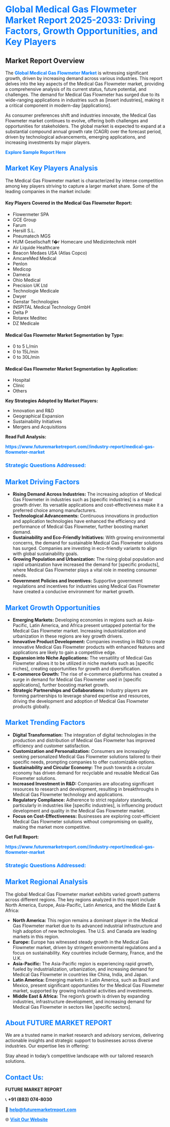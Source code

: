 <h1 style="color: #007BFF;">Global Medical Gas Flowmeter Market Report 2025-2033: Driving Factors, Growth Opportunities, and Key Players</h1>

<section id="overview">
<h2>Market Report Overview</h2>
<p>The <a href="https://www.futuremarketreport.com//industry-report/medical-gas-flowmeter-market" style="color: #007BFF; text-decoration: none;"><strong>Global Medical Gas Flowmeter Market</strong></a> is witnessing significant growth, driven by increasing demand across various industries. This report delves into the key aspects of the Medical Gas Flowmeter market, providing a comprehensive analysis of its current status, future potential, and challenges. The demand for Medical Gas Flowmeter has surged due to its wide-ranging applications in industries such as [insert industries], making it a critical component in modern-day [applications].</p>
<p>As consumer preferences shift and industries innovate, the Medical Gas Flowmeter market continues to evolve, offering both challenges and opportunities for stakeholders. The global market is expected to expand at a substantial compound annual growth rate (CAGR) over the forecast period, driven by technological advancements, emerging applications, and increasing investments by major players.</p>
</section>

<section id="overview">
<p><a href="https://www.futuremarketreport.com//request-sample/reportId=78979" style="color: #007BFF; text-decoration: none;"><strong>Explore Sample Report Here</strong></a></p>
</section>

<section id="key-players">
<h2 style="color: #007BFF;">Market Key Players Analysis</h2>
<p>The Medical Gas Flowmeter market is characterized by intense competition among key players striving to capture a larger market share. Some of the leading companies in the market include:</p>
<h4>Key Players Covered in the Medical Gas Flowmeter Report:</h4>
<ul><li>Flowermeter SPA</li><li>GCE Group</li><li>Farum</li><li>Hersill S.L.</li><li>Pneumatech MGS</li><li>HUM Gesellschaft f�r Homecare und Medizintechnik mbH</li><li>Air Liquide Healthcare</li><li>Beacon Medaes USA (Atlas Copco)</li><li>AmcareMed Medical</li><li>Penlon</li><li>Medicop</li><li>Dameca</li><li>Ohio Medical</li><li>Precision UK Ltd</li><li>Technologie Medicale</li><li>Dwyer</li><li>Genstar Technologies</li><li>INSPITAL Medical Technology GmbH</li><li>Delta P</li><li>Rotarex Meditec</li><li>DZ Medicale</li></ul>
<h4>Medical Gas Flowmeter Market Segmentation by Type:</h4>
<ul><li>0 to 5 L/min</li><li>0 to 15L/min</li><li>0 to 30L/min</li></ul>

<h4>Medical Gas Flowmeter Market Segmentation by Application:</h4>
<ul><li>Hospital</li><li>Clinic</li><li>Others</li></ul>
<p><strong>Key Strategies Adopted by Market Players:</strong></p>
<ul>
<li>Innovation and R&D</li>
<li>Geographical Expansion</li>
<li>Sustainability Initiatives</li>
<li>Mergers and Acquisitions</li>
</ul>
</section>

<section>
<p><strong>Read Full Analysis: </strong></p><a href="https://www.futuremarketreport.com//industry-report/medical-gas-flowmeter-market" style="color: #007BFF; text-decoration: none;"><strong>https://www.futuremarketreport.com//industry-report/medical-gas-flowmeter-market</strong></a>
<h3 style="color: #007BFF;">Strategic Questions Addressed:</h3>
</section>

<section id="driving-factors">
<h2 style="color: #007BFF;">Market Driving Factors</h2>
<ul>
<li><strong>Rising Demand Across Industries:</strong> The increasing adoption of Medical Gas Flowmeter in industries such as [specific industries] is a major growth driver. Its versatile applications and cost-effectiveness make it a preferred choice among manufacturers.</li>
<li><strong>Technological Advancements:</strong> Continuous innovations in production and application technologies have enhanced the efficiency and performance of Medical Gas Flowmeter, further boosting market demand.</li>
<li><strong>Sustainability and Eco-Friendly Initiatives:</strong> With growing environmental concerns, the demand for sustainable Medical Gas Flowmeter solutions has surged. Companies are investing in eco-friendly variants to align with global sustainability goals.</li>
<li><strong>Growing Population and Urbanization:</strong> The rising global population and rapid urbanization have increased the demand for [specific products], where Medical Gas Flowmeter plays a vital role in meeting consumer needs.</li>
<li><strong>Government Policies and Incentives:</strong> Supportive government regulations and incentives for industries using Medical Gas Flowmeter have created a conducive environment for market growth.</li>
</ul>
</section>

<section id="growth-opportunities">
<h2 style="color: #007BFF;">Market Growth Opportunities</h2>
<ul>
<li><strong>Emerging Markets:</strong> Developing economies in regions such as Asia-Pacific, Latin America, and Africa present untapped potential for the Medical Gas Flowmeter market. Increasing industrialization and urbanization in these regions are key growth drivers.</li>
<li><strong>Innovative Product Development:</strong> Companies investing in R&D to create innovative Medical Gas Flowmeter products with enhanced features and applications are likely to gain a competitive edge.</li>
<li><strong>Expansion into Niche Applications:</strong> The versatility of Medical Gas Flowmeter allows it to be utilized in niche markets such as [specific niches], creating opportunities for growth and diversification.</li>
<li><strong>E-commerce Growth:</strong> The rise of e-commerce platforms has created a surge in demand for Medical Gas Flowmeter used in [specific applications], further boosting market growth.</li>
<li><strong>Strategic Partnerships and Collaborations:</strong> Industry players are forming partnerships to leverage shared expertise and resources, driving the development and adoption of Medical Gas Flowmeter products globally.</li>
</ul>
</section>

<section id="trending-factors">
<h2 style="color: #007BFF;">Market Trending Factors</h2>
<ul>
<li><strong>Digital Transformation:</strong> The integration of digital technologies in the production and distribution of Medical Gas Flowmeter has improved efficiency and customer satisfaction.</li>
<li><strong>Customization and Personalization:</strong> Consumers are increasingly seeking personalized Medical Gas Flowmeter solutions tailored to their specific needs, prompting companies to offer customizable options.</li>
<li><strong>Sustainability and Circular Economy:</strong> The push towards a circular economy has driven demand for recyclable and reusable Medical Gas Flowmeter solutions.</li>
<li><strong>Increased Investment in R&D:</strong> Companies are allocating significant resources to research and development, resulting in breakthroughs in Medical Gas Flowmeter technology and applications.</li>
<li><strong>Regulatory Compliance:</strong> Adherence to strict regulatory standards, particularly in industries like [specific industries], is influencing product development and quality in the Medical Gas Flowmeter market.</li>
<li><strong>Focus on Cost-Effectiveness:</strong> Businesses are exploring cost-efficient Medical Gas Flowmeter solutions without compromising on quality, making the market more competitive.</li>
</ul>
</section>

<section>
<p><strong>Get Full Report: </strong></p><a href="https://www.futuremarketreport.com//industry-report/medical-gas-flowmeter-market" style="color: #007BFF; text-decoration: none;"><strong>https://www.futuremarketreport.com//industry-report/medical-gas-flowmeter-market</strong></a>
<h3 style="color: #007BFF;">Strategic Questions Addressed:</h3>
</section>


<section id="regional-analysis">
<h2 style="color: #007BFF;">Market Regional Analysis</h2>
<p>The global Medical Gas Flowmeter market exhibits varied growth patterns across different regions. The key regions analyzed in this report include North America, Europe, Asia-Pacific, Latin America, and the Middle East & Africa:</p>
<ul>
<li><strong>North America:</strong> This region remains a dominant player in the Medical Gas Flowmeter market due to its advanced industrial infrastructure and high adoption of new technologies. The U.S. and Canada are leading markets in this region.</li>
<li><strong>Europe:</strong> Europe has witnessed steady growth in the Medical Gas Flowmeter market, driven by stringent environmental regulations and a focus on sustainability. Key countries include Germany, France, and the U.K.</li>
<li><strong>Asia-Pacific:</strong> The Asia-Pacific region is experiencing rapid growth, fueled by industrialization, urbanization, and increasing demand for Medical Gas Flowmeter in countries like China, India, and Japan.</li>
<li><strong>Latin America:</strong> Emerging markets in Latin America, such as Brazil and Mexico, present significant opportunities for the Medical Gas Flowmeter market, supported by growing industrial activities and investments.</li>
<li><strong>Middle East & Africa:</strong> The region’s growth is driven by expanding industries, infrastructure development, and increasing demand for Medical Gas Flowmeter in sectors like [specific sectors].</li>
</ul>
</section>

<footer>
<h2 style="color: #007BFF;">About FUTURE MARKET REPORT</h2>
<p>We are a trusted name in market research and advisory services, delivering actionable insights and strategic support to businesses across diverse industries. Our expertise lies in offering:</p>

<p>Stay ahead in today’s competitive landscape with our tailored research solutions.</p>

<h2 style="color: #007BFF;">Contact Us:</h2>
<p><strong>FUTURE MARKET REPORT</strong></p>
<p>📞 <strong>+91 (883) 074-8030</strong></p>
<p>📧 <strong><a href="mailto:help@futuremarketreport.com" style="color: #007BFF;">help@futuremarketreport.com</a></strong></p>
<p>🌐 <strong><a href="https://www.futuremarketreport.com/" style="color: #007BFF;">Visit Our Website</a></strong></p>
</footer>